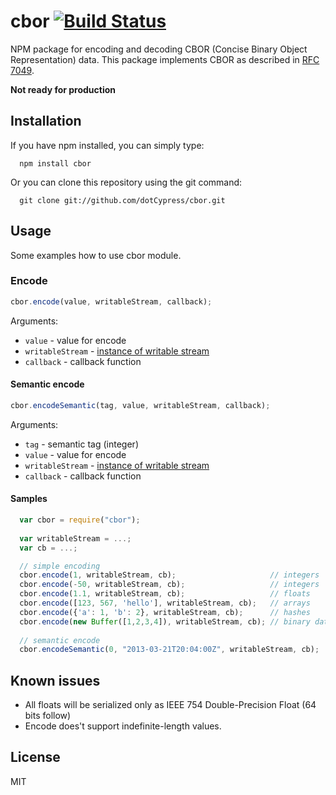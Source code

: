 # cbor [![Build Status](https://secure.travis-ci.org/dotCypress/cbor.png?branch=master)](https://travis-ci.org/dotCypress/cbor)

NPM package for encoding and decoding CBOR (Concise Binary Object Representation) data. This
package implements CBOR as described in [RFC 7049](http://tools.ietf.org/html/rfc7049).

__Not ready for production__

## Installation
If you have npm installed, you can simply type:
```
  npm install cbor
```

Or you can clone this repository using the git command:
```
  git clone git://github.com/dotCypress/cbor.git
```

## Usage
Some examples how to use cbor module.

### Encode

```js
cbor.encode(value, writableStream, callback);
```
Arguments:
* ```value``` - value for encode
* ```writableStream``` - [instance of writable stream](http://nodejs.org/api/stream.html#stream_class_stream_writable)
* ```callback``` - callback function

#### Semantic encode

```js
cbor.encodeSemantic(tag, value, writableStream, callback);
```

Arguments:
* ```tag``` - semantic tag (integer)
* ```value``` - value for encode
* ```writableStream``` - [instance of writable stream](http://nodejs.org/api/stream.html#stream_class_stream_writable)
* ```callback``` - callback function

#### Samples

```js
  var cbor = require("cbor");
  
  var writableStream = ...; 
  var cb = ...;             

  // simple encoding
  cbor.encode(1, writableStream, cb);                     // integers
  cbor.encode(-50, writableStream, cb);                   // integers
  cbor.encode(1.1, writableStream, cb);                   // floats
  cbor.encode([123, 567, 'hello'], writableStream, cb);   // arrays
  cbor.encode({'a': 1, 'b': 2}, writableStream, cb);      // hashes
  cbor.encode(new Buffer([1,2,3,4]), writableStream, cb); // binary data
  
  // semantic encode
  cbor.encodeSemantic(0, "2013-03-21T20:04:00Z", writableStream, cb);
```

## Known issues

* All floats will be serialized only as IEEE 754 Double-Precision Float (64 bits follow)
* Encode does't support indefinite-length values.

## License
MIT
